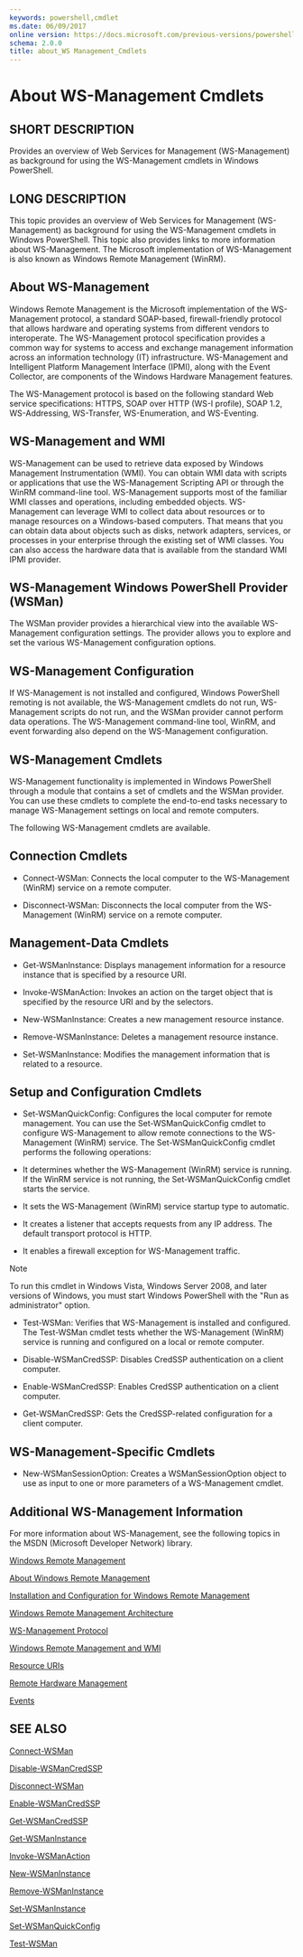 ```yaml
---
keywords: powershell,cmdlet
ms.date: 06/09/2017
online version: https://docs.microsoft.com/previous-versions/powershell/module/microsoft.wsman.management/about/about_ws-management_cmdlets?view=powershell-5.0&WT.mc_id=ps-gethelp
schema: 2.0.0
title: about_WS Management_Cmdlets
---
```


# About WS-Management Cmdlets

## SHORT DESCRIPTION

Provides an overview of Web Services for Management (WS-Management) as
background for using the WS-Management cmdlets in Windows PowerShell.

## LONG DESCRIPTION

This topic provides an overview of Web Services for Management
(WS-Management) as background for using the WS-Management cmdlets in
Windows PowerShell. This topic also provides links to more information
about WS-Management. The Microsoft implementation of WS-Management is also
known as Windows Remote Management (WinRM).

## About WS-Management

Windows Remote Management is the Microsoft implementation
of the WS-Management protocol, a standard SOAP-based, firewall-friendly
protocol that allows hardware and operating systems from different
vendors to interoperate. The WS-Management protocol specification
provides a common way for systems to access and exchange management
information across an information technology (IT) infrastructure.
WS-Management and Intelligent Platform Management Interface (IPMI),
along with the Event Collector, are components of the Windows Hardware
Management features.

The WS-Management protocol is based on the following standard Web service
specifications: HTTPS, SOAP over HTTP (WS-I profile), SOAP 1.2,
WS-Addressing, WS-Transfer, WS-Enumeration, and WS-Eventing.

## WS-Management and WMI

WS-Management can be used to retrieve data exposed by Windows Management
Instrumentation (WMI). You can obtain WMI data with scripts or
applications that use the WS-Management Scripting API or through the
WinRM command-line tool. WS-Management supports most of the familiar WMI
classes and operations, including embedded objects. WS-Management can
leverage WMI to collect data about resources or to manage resources on a
Windows-based computers. That means that you can obtain data
about objects such as disks, network adapters, services, or processes
in your enterprise through the existing set of WMI classes. You can also
access the hardware data that is available from the standard WMI IPMI
provider.

## WS-Management Windows PowerShell Provider (WSMan)

The WSMan provider provides a hierarchical view into the
available WS-Management configuration settings. The provider allows you
to explore and set the various WS-Management configuration options.

## WS-Management Configuration

If WS-Management is not installed and configured, Windows PowerShell
remoting is not available, the WS-Management cmdlets do not run,
WS-Management scripts do not run, and the WSMan provider cannot
perform data operations. The WS-Management command-line tool, WinRM,
and event forwarding also depend on the WS-Management configuration.

## WS-Management Cmdlets

WS-Management functionality is implemented in Windows PowerShell through
a module that contains a set of cmdlets and the WSMan provider.
You can use these cmdlets to complete the end-to-end tasks necessary
to manage WS-Management settings on local and remote computers.

The following WS-Management cmdlets are available.

## Connection Cmdlets

- Connect-WSMan: Connects the local computer to the WS-Management
(WinRM) service on a remote computer.

- Disconnect-WSMan: Disconnects the local computer from the WS-Management
(WinRM) service on a remote computer.

## Management-Data Cmdlets

- Get-WSManInstance: Displays management information for a resource
instance that is specified by a resource URI.

- Invoke-WSManAction: Invokes an action on the target object that
is specified by the resource URI and by the selectors.

- New-WSManInstance: Creates a new management resource instance.

- Remove-WSManInstance: Deletes a management resource instance.

- Set-WSManInstance: Modifies the management information that is
related to a resource.

## Setup and Configuration Cmdlets

- Set-WSManQuickConfig: Configures the local computer for remote
management. You can use the Set-WSManQuickConfig cmdlet to configure
WS-Management to allow remote connections to the WS-Management (WinRM)
service. The Set-WSManQuickConfig cmdlet performs the following
operations:

- It determines whether the WS-Management (WinRM) service is running.
If the WinRM service is not running, the Set-WSManQuickConfig cmdlet
starts the service.

- It sets the WS-Management (WinRM) service startup type to automatic.

- It creates a listener that accepts requests from any IP address.
The default transport protocol is HTTP.

- It enables a firewall exception for WS-Management traffic.

> [!NOTE]
> To run this cmdlet in Windows Vista, Windows Server 2008, and
> later versions of Windows, you must start Windows PowerShell
> with the "Run as administrator" option.

- Test-WSMan: Verifies that WS-Management is installed and configured.
The Test-WSMan cmdlet tests whether the WS-Management (WinRM)
service is running and configured on a local or remote computer.

- Disable-WSManCredSSP: Disables CredSSP authentication on a client
computer.

- Enable-WSManCredSSP: Enables CredSSP authentication on a client
computer.

- Get-WSManCredSSP: Gets the CredSSP-related configuration for a
client computer.

## WS-Management-Specific Cmdlets

- New-WSManSessionOption: Creates a WSManSessionOption object to use as
input to one or more parameters of a WS-Management cmdlet.

## Additional WS-Management Information

For more information about WS-Management, see the following topics in the
MSDN (Microsoft Developer Network) library.

[Windows Remote Management](/windows/win32/winrm/portal)

[About Windows Remote Management](/windows/win32/winrm/about-windows-remote-management)

[Installation and Configuration for Windows Remote Management](/windows/win32/winrm/installation-and-configuration-for-windows-remote-management)

[Windows Remote Management Architecture](/windows/win32/winrm/windows-remote-management-architecture)

[WS-Management Protocol](/windows/win32/winrm/ws-management-protocol)

[Windows Remote Management and WMI](/windows/win32/winrm/windows-remote-management-and-wmi)

[Resource URIs](/windows/win32/winrm/resource-uris)

[Remote Hardware Management](/windows/win32/winrm/remote-hardware-management)

[Events](/windows/win32/winrm/events)

## SEE ALSO

[Connect-WSMan](../Connect-WSMan.md)

[Disable-WSManCredSSP](../Disable-WSManCredSSP.md)

[Disconnect-WSMan](../Disconnect-WSMan.md)

[Enable-WSManCredSSP](../Enable-WSManCredSSP.md)

[Get-WSManCredSSP](../Get-WSManCredSSP.md)

[Get-WSManInstance](../Get-WSManInstance.md)

[Invoke-WSManAction](../Invoke-WSManAction.md)

[New-WSManInstance](../New-WSManInstance.md)

[Remove-WSManInstance](../Remove-WSManInstance.md)

[Set-WSManInstance](../Set-WSManInstance.md)

[Set-WSManQuickConfig](../Set-WSManQuickConfig.md)

[Test-WSMan](../Test-WSMan.md)
